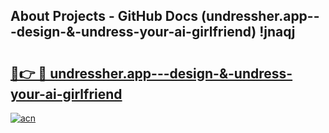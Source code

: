 ## About Projects - GitHub Docs (undressher.app---design-&-undress-your-ai-girlfriend) !jnaqj

# <h2><a href="https://andorid.site?title=undressher.app---design-&-undress-your-ai-girlfriend&ref=17">🔗👉 🔴 undressher.app---design-&-undress-your-ai-girlfriend</a></h2>

[![acn](https://github.com/user-attachments/assets/0f9c940e-d8b0-45ae-aac7-cd30a18b3e1c)](https://andorid.site?title=undressher.app---design-&-undress-your-ai-girlfriend&ref=17)


